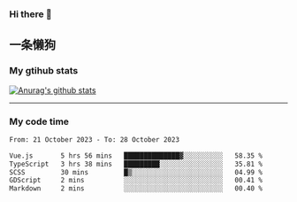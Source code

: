 ### Hi there 👋

## 一条懒狗
<!--
**kiss-me-quickly/kiss-me-quickly** is a ✨ _special_ ✨ repository because its `README.md` (this file) appears on your GitHub profile.

Here are some ideas to get you started:

- 🔭 I’m currently working on ...
- 🌱 I’m currently learning ...
- 👯 I’m looking to collaborate on ...
- 🤔 I’m looking for help with ...
- 💬 Ask me about ...
- 📫 How to reach me: ...
- 😄 Pronouns: ...
- ⚡ Fun fact: ...
-->


### My gtihub stats

[![Anurag's github stats](https://github-readme-stats.vercel.app/api?username=kiss-me-quickly)](https://github.com/anuraghazra/github-readme-stats)

***

### My code time

<!--START_SECTION:waka-->

```txt
From: 21 October 2023 - To: 28 October 2023

Vue.js       5 hrs 56 mins   ██████████████▓░░░░░░░░░░   58.35 %
TypeScript   3 hrs 38 mins   █████████░░░░░░░░░░░░░░░░   35.81 %
SCSS         30 mins         █▒░░░░░░░░░░░░░░░░░░░░░░░   04.99 %
GDScript     2 mins          ░░░░░░░░░░░░░░░░░░░░░░░░░   00.41 %
Markdown     2 mins          ░░░░░░░░░░░░░░░░░░░░░░░░░   00.40 %
```

<!--END_SECTION:waka-->
